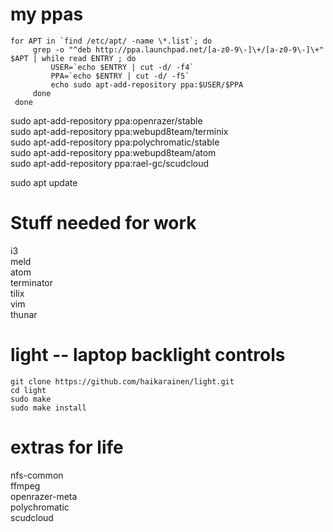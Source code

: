 # my ppas
    for APT in `find /etc/apt/ -name \*.list`; do
         grep -o "^deb http://ppa.launchpad.net/[a-z0-9\-]\+/[a-z0-9\-]\+" $APT | while read ENTRY ; do
             USER=`echo $ENTRY | cut -d/ -f4`
             PPA=`echo $ENTRY | cut -d/ -f5`
             echo sudo apt-add-repository ppa:$USER/$PPA
         done
     done

sudo apt-add-repository ppa:openrazer/stable    
sudo apt-add-repository ppa:webupd8team/terminix    
sudo apt-add-repository ppa:polychromatic/stable    
sudo apt-add-repository ppa:webupd8team/atom    
sudo apt-add-repository ppa:rael-gc/scudcloud    

sudo apt update


# Stuff needed for work
i3    
meld    
atom    
terminator    
tilix    
vim    
thunar    


# light -- laptop backlight controls
    git clone https://github.com/haikarainen/light.git
    cd light
    sudo make
    sudo make install

# extras for life
nfs-common     
ffmpeg     
openrazer-meta     
polychromatic     
scudcloud     
